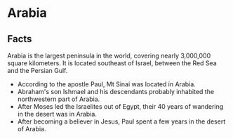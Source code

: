 # Arabia

## Facts

Arabia is the largest peninsula in the world, covering nearly 3,000,000 square kilometers. It is located southeast of Israel, between the Red Sea and the Persian Gulf. 

* According to the apostle Paul, Mt Sinai was located in Arabia.
* Abraham's son Ishmael and his descendants probably inhabited the northwestern part of Arabia.
* After Moses led the Israelites out of Egypt, their 40 years of wandering in the desert was in Arabia.
* After becoming a believer in Jesus, Paul spent a few years in the desert of Arabia.